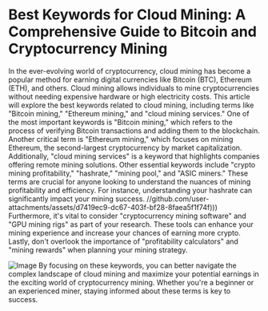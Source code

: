 # Best Keywords for Cloud Mining: A Comprehensive Guide to Bitcoin and Cryptocurrency Mining
In the ever-evolving world of cryptocurrency, cloud mining has become a popular method for earning digital currencies like Bitcoin (BTC), Ethereum (ETH), and others. Cloud mining allows individuals to mine cryptocurrencies without needing expensive hardware or high electricity costs. This article will explore the best keywords related to cloud mining, including terms like "Bitcoin mining," "Ethereum mining," and "cloud mining services."
One of the most important keywords is "Bitcoin mining," which refers to the process of verifying Bitcoin transactions and adding them to the blockchain. Another critical term is "Ethereum mining," which focuses on mining Ethereum, the second-largest cryptocurrency by market capitalization. Additionally, "cloud mining services" is a keyword that highlights companies offering remote mining solutions.
Other essential keywords include "crypto mining profitability," "hashrate," "mining pool," and "ASIC miners." These terms are crucial for anyone looking to understand the nuances of mining profitability and efficiency. For instance, understanding your hashrate can significantly impact your mining success.
 //github.com/user-attachments/assets/d7419ec9-dc67-403f-bf28-8faea5f1f74f)))
Furthermore, it's vital to consider "cryptocurrency mining software" and "GPU mining rigs" as part of your research. These tools can enhance your mining experience and increase your chances of earning more crypto. Lastly, don't overlook the importance of "profitability calculators" and "mining rewards" when planning your mining strategy.

![Image](https://github.com/user-attachments/assets/d7419ec9-dc67-403f-bf28-8faea5f1f74f)
By focusing on these keywords, you can better navigate the complex landscape of cloud mining and maximize your potential earnings in the exciting world of cryptocurrency mining. Whether you're a beginner or an experienced miner, staying informed about these terms is key to success.
